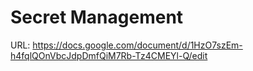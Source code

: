 # Secret Management

URL: https://docs.google.com/document/d/1HzO7szEm-h4fqlQOnVbcJdpDmfQiM7Rb-Tz4CMEYl-Q/edit
